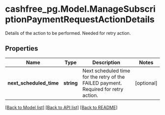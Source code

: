 # cashfree_pg.Model.ManageSubscriptionPaymentRequestActionDetails
Details of the action to be performed. Needed for retry action.

## Properties

Name | Type | Description | Notes
------------ | ------------- | ------------- | -------------
**next_scheduled_time** | **string** | Next scheduled time for the retry of the FAILED payment. Required for retry action. | [optional] 

[[Back to Model list]](../README.md#documentation-for-models) [[Back to API list]](../README.md#documentation-for-api-endpoints) [[Back to README]](../README.md)

